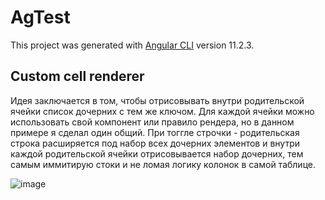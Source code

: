 # AgTest

This project was generated with [Angular CLI](https://github.com/angular/angular-cli) version 11.2.3.

## Custom cell renderer

Идея заключается в том, чтобы отрисовывать внутри родительской ячейки список дочерних с тем же ключом. Для каждой ячейки можно использовать свой компонент или правило рендера, но в данном примере я сделал один общий. При тоггле строчки - родительская строка расширяется под набор всех дочерних элементов и внутри каждой родительской ячейки отрисовывается набор дочерних, тем самым иммитирую стоки и не ломая логику колонок в самой таблице.

![image](https://user-images.githubusercontent.com/47813971/110128015-5f956900-7dd7-11eb-81df-35061ac551c4.png)


